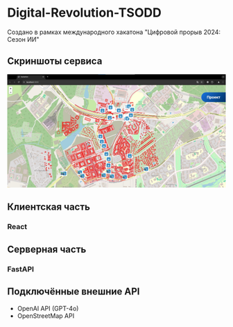 # Digital-Revolution-TSODD
Создано в рамках международного хакатона "Цифровой прорыв 2024: Сезон ИИ"

## Скриншоты сервиса
![картинка 1](./media/Screenshot.jpeg)

## Клиентская часть
### React

## Серверная часть
### FastAPI

## Подключённые внешние API
* OpenAI API (GPT-4o)
* OpenStreetMap API
